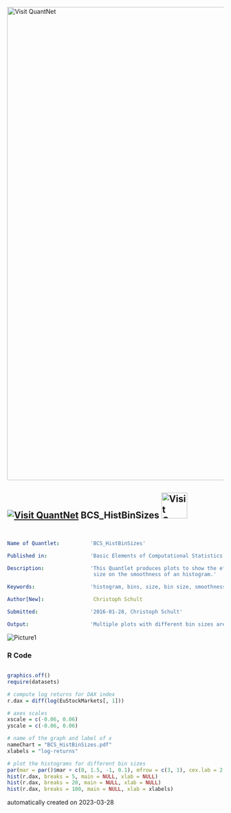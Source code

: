 [<img src="https://github.com/QuantLet/Styleguide-and-FAQ/blob/master/pictures/banner.png" width="1100" alt="Visit QuantNet">](http://quantlet.de/)

## [<img src="https://github.com/QuantLet/Styleguide-and-FAQ/blob/master/pictures/qloqo.png" alt="Visit QuantNet">](http://quantlet.de/) **BCS_HistBinSizes** [<img src="https://github.com/QuantLet/Styleguide-and-FAQ/blob/master/pictures/QN2.png" width="60" alt="Visit QuantNet 2.0">](http://quantlet.de/)

```yaml


Name of Quantlet:          'BCS_HistBinSizes'

Published in:              'Basic Elements of Computational Statistics'

Description:               'This Quantlet produces plots to show the effect of the bin
                            size on the smoothness of an histogram.'

Keywords:                  'histogram, bins, size, bin size, smoothness'

Author[New]:                Christoph Schult

Submitted:                 '2016-01-28, Christoph Schult'

Output:                    'Multiple plots with different bin sizes are produced.'

```

![Picture1](BCS_HistBinSizes.png)

### R Code
```r

graphics.off()
require(datasets)

# compute log returns for DAX index
r.dax = diff(log(EuStockMarkets[, 1]))

# axes scales
xscale = c(-0.06, 0.06)
yscale = c(-0.06, 0.06)

# name of the graph and label of x
nameChart = "BCS_HistBinSizes.pdf"
xlabels = "log-returns"

# plot the histograms for different bin sizes
par(mar = par()$mar + c(0, 1.5, -1, 0.1), mfrow = c(3, 1), cex.lab = 2, cex.axis = 2, no.readonly = T)
hist(r.dax, breaks = 5, main = NULL, xlab = NULL)
hist(r.dax, breaks = 20, main = NULL, xlab = NULL)
hist(r.dax, breaks = 100, main = NULL, xlab = xlabels)
```

automatically created on 2023-03-28